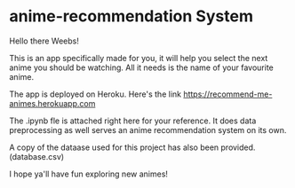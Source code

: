 # anime-recommendation System

Hello there Weebs!

This is an app specifically made for you, it will help you select the next anime you should be watching. All it needs is the name of your favourite anime. 

The app is deployed on Heroku. Here's the link https://recommend-me-animes.herokuapp.com

The .ipynb fle is attached right here for your reference. It does data preprocessing as well serves an anime recommendation system on its own. 

A copy of the dataase used for this project has also been provided. (database.csv)

I hope ya'll have fun exploring new animes!
